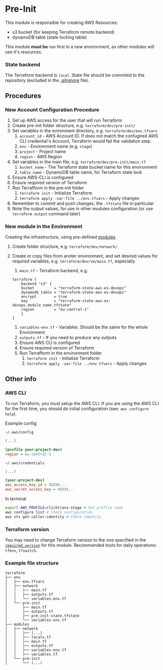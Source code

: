 # Pre-Init

This module is responsible for creating AWS Resources:
- s3 bucket (for keeping Terraform remote backend)
- dynamoDB table (state locking table)

This module **must be** run first in a new environment, as other modules will use it's resources.

### State backend

The Terraform backend is `local`. State file should be commited to the repository
(excluded in the [.gitignore](/.gitignore.example) file).

## Procedures

### New Account Configuration Procedure

1. Set up AWS access for the user that will run Terraform
1. Create pre-init folder structure, e.g. `terraform/dev/pre-init/`
1. Set variables in the evironment directory, e.g. `terraform/dev/env.tfvars`
    1. `account_id` - AWS Account ID. If does not match the confugired AWS CLI credential's Account, Terraform would fail the validation step.
    1. `env` - Environment name (e.g. `stage`)
    1. `project` - Project name
    1. `region` - AWS Region
1. Set variables in the main file, e.g. `terraform/dev/pre-init/main.tf`
    1. `bucket_name` - The Terraform state bucket name for this environment
    1. `table_name` - DynamoDB table name, for Terraform state lock
1. Ensure AWS-CLI is configured
1. Ensure required version of Terraform
1. Run Terrafform in the pre-init folder
    1. `terraform init` - Initialize Terraform
    1. `terraform apply -var-file ../env.tfvars` - Apply changes
1. Remember to commit and push changes, the `.tfstate` file in particular
1. Note the output values, for use in other modules configuration (or use `terraform output` command later)

### New module in the Environment

Creating the infrastructure, using pre-defined [modules](../../modules/).

1. Create folder structure, e.g. `terraform/dev/network/`
1. Create or copy files from anoter environment, and set desired values for required variables, e.g. `terraform/dev/vm/main.tf`, especially
    1. `main.tf` - Terraform backend, e.g.

    ```hcl
    terraform {
        backend "s3" {
        bucket         = "terraform-state-aws-es-devops"
        dynamodb_table = "terraform-state-aws-es-devops"
        encrypt        = true
        key            = "terraform-state-aws-es-devops.module_name.tfstate"
        region         = "eu-central-1"
        }
    }
    ```

    1. `variables-env.tf` - Variables. Should be the same for the whole Environment
    1. `outputs.tf` - If you need to produce any outputs
    1. Ensure AWS CLI is configured
    1. Ensure required version of Terraform
    1. Run Terrafform in the environment folder
        1. `terraform init` - Initialize Terraform
        1. `terraform apply -var-file ../env.tfvars` - Apply changes

## Other info

### AWS CLI

To run Terraform, you must setup the AWS CLI. If you are using the AWS CLI for the first time, you
should do initial configuration (see: `aws configure help`).

Example config:

`~/.aws/config`

```ini
(...)

[profile your-project-dev]
region = eu-central-1
```

`~/.aws/credentials`

```ini
(...)

[your-project-dev]
aws_access_key_id = XXXXX...
aws_secret_access_key = XXXXX...
```

In terminal

```bash
export AWS_PROFILE=clicktrans-stage # Set profile name
aws configure list # Check configuration
aws sts get-caller-identity # Check identity
```

### Terraform version

You may need to change Terraform version to the one specified in the [`required_version`](main.tf) for this module. Recommended tools for daily operations: `tfenv`, `tfswitch`.

### Example file structure

```text
terraform
├── env
│   ├── env.tfvars
│   ├── network
│   │   ├── main.tf
│   │   ├── outputs.tf
│   │   └── variables-env.tf
│   └── pre-init
│       ├── main.tf
│       ├── outputs.tf
│       ├── pre-init-state.tfstate
│       └── variables-env.tf
├── modules
│   ├── network
│   │   ├── (...)
│   │   ├── locals.tf
│   │   ├── main.tf
│   │   ├── outputs.tf
│   │   ├── variables-env.tf
│   │   ├── variables.tf
│   └── pre-init
|       └── (...)
```

<!-- REFERENCES -->

[TFS3]: https://www.terraform.io/language/settings/backends/s3
[TFLock]: https://www.terraform.io/language/state/locking
